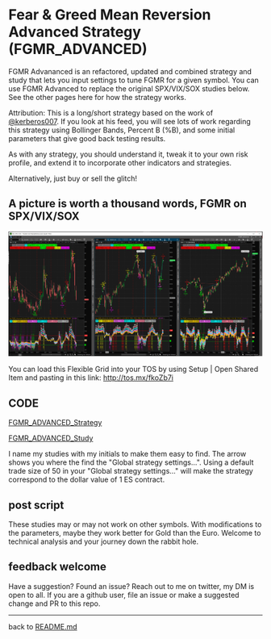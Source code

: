 # Fear & Greed Mean Reversion Advanced Strategy (FGMR_ADVANCED) #

FGMR Advananced is an refactored, updated and combined strategy and study that lets you input settings to tune FGMR for a given symbol. You can use FGMR Advanced to replace the original SPX/VIX/SOX studies below. See the other pages here for how the strategy works.

Attribution: This is a long/short strategy based on the work of [@kerberos007](https://twitter.com/kerberos007). If you look at his feed, you will see lots of work regarding this strategy using Bollinger Bands, Percent B (%B), and some initial parameters that give good back testing results.

As with any strategy, you should understand it, tweak it to your own risk profile, and extend it to incorporate other indicators and strategies.

Alternatively, just buy or sell the glitch!

## A picture is worth a thousand words, FGMR on SPX/VIX/SOX ##

![FGMR_ADVANCED](FGMR_ADVANCED.png "FGMR_ADVANCED")

You can load this Flexible Grid into your TOS by using Setup | Open Shared Item and pasting in this link: http://tos.mx/fkoZb7i

## CODE ##

[FGMR_ADVANCED_Strategy](/FGMR_ADVANCED/FGMR_ADVANCED_Strategy.txt)

[FGMR_ADVANCED_Study](/FGMR_ADVANCED/FGMR_ADVANCED_Study.txt)

I name my studies with my initials to make them easy to find. The arrow shows you where the find the "Global strategy settings...". Using a default trade size of 50 in your "Global strategy settings..." will make the strategy correspond to the dollar value of 1 ES contract.

## post script ##

These studies may or may not work on other symbols. With modifications to the parameters, maybe they work better for Gold than the Euro. Welcome to technical analysis and your journey down the rabbit hole.

## feedback welcome ##

Have a suggestion? Found an issue? Reach out to me on twitter, my DM is open to all. If you are a github user, file an issue or make a suggested change and PR to this repo.


---
back to [README.md](/README.md)
